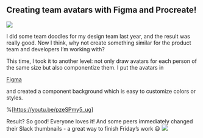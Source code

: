 ## Creating team avatars with Figma and Procreate!

![](https://i.imgur.com/fsm3IWr.jpg)

I did some team doodles for my design team last year, and the result was really good. Now I think, why not create something similar for the product team and developers I’m working with?

This time, I took it to another level: not only draw avatars for each person of the same size but also componentize them. I put the avatars in

[Figma](https://www.linkedin.com/company/figma/)

and created a component background which is easy to customize colors or styles.

%[https://youtu.be/pzeSPmy5_ug]

Result? So good! Everyone loves it! And some peers immediately changed their Slack thumbnails - a great way to finish Friday’s work 😃
![](https://i.imgur.com/mgXSBEL.jpg)
